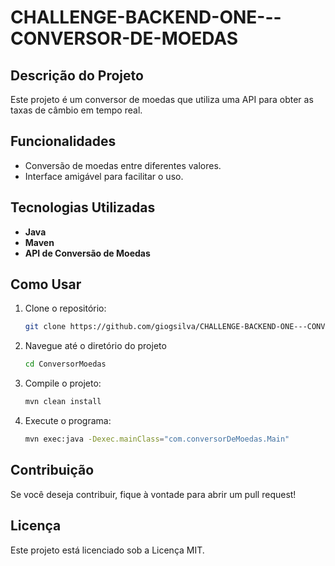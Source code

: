 # CHALLENGE-BACKEND-ONE---CONVERSOR-DE-MOEDAS

## Descrição do Projeto

Este projeto é um conversor de moedas que utiliza uma API para obter as taxas de câmbio em tempo real.

## Funcionalidades

- Conversão de moedas entre diferentes valores.
- Interface amigável para facilitar o uso.

## Tecnologias Utilizadas

- **Java**
- **Maven**
- **API de Conversão de Moedas**

## Como Usar

1. Clone o repositório:
   ```bash
   git clone https://github.com/giogsilva/CHALLENGE-BACKEND-ONE---CONVERSOR-DE-MOEDAS-.git
   
2. Navegue até o diretório do projeto
    ```bash
   cd ConversorMoedas

3. Compile o projeto:
   ```bash
   mvn clean install
   
4. Execute o programa:
    ```bash
    mvn exec:java -Dexec.mainClass="com.conversorDeMoedas.Main"

## Contribuição
Se você deseja contribuir, fique à vontade para abrir um pull request!

## Licença
Este projeto está licenciado sob a Licença MIT.

   
